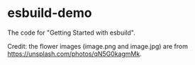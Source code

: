 # esbuild-demo
The code for "Getting Started with esbuild".

Credit: the flower images (image.png and image.jpg) are from
https://unsplash.com/photos/qN5G0kagmMk.
